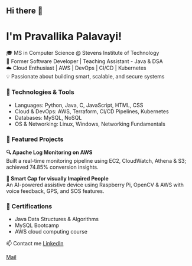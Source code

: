 ## Hi there 👋
#  I'm Pravallika Palavayi!

🎓 MS in Computer Science @ Stevens Institute of Technology  
💼 Former Software Developer | Teaching Assistant - Java & DSA  
☁️ Cloud Enthusiast | AWS | DevOps | CI/CD | Kubernetes  
💡 Passionate about building smart, scalable, and secure systems

### 🔧 Technologies & Tools
- Languages: Python, Java, C, JavaScript, HTML, CSS  
- Cloud & DevOps: AWS, Terraform, CI/CD Pipelines, Kubernetes  
- Databases: MySQL, NoSQL  
- OS & Networking: Linux, Windows, Networking Fundamentals

### 🌟 Featured Projects
**🔍 Apache Log Monitoring on AWS**  
Built a real-time monitoring pipeline using EC2, CloudWatch, Athena & S3; achieved 74.85% conversion insights.

**🧠 Smart Cap for visually Imapired People**  
An AI-powered assistive device using Raspberry Pi, OpenCV & AWS with voice feedback, GPS, and SOS features.

### 📜 Certifications
- Java Data Structures & Algorithms  
- MySQL Bootcamp
- AWS cloud computing course 

📫 Contact me
[LinkedIn](https://www.linkedin.com/in/pravallika-palavayi46) 

[Mail](pravallikapalavayi46@gmail.com)
  


